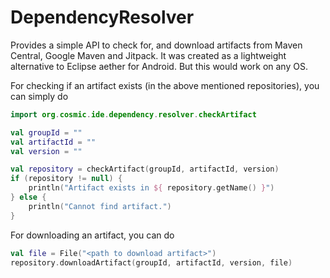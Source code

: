 # DependencyResolver

Provides a simple API to check for, and download artifacts from Maven Central, Google Maven and Jitpack.
It was created as a lightweight alternative to Eclipse aether for Android. But this would work on any OS.

For checking if an artifact exists (in the above mentioned repositories), you can simply do
```kt
import org.cosmic.ide.dependency.resolver.checkArtifact

val groupId = ""
val artifactId = ""
val version = ""

val repository = checkArtifact(groupId, artifactId, version)
if (repository != null) {
    println("Artifact exists in ${ repository.getName() }")
} else {
    println("Cannot find artifact.")
}
```

For downloading an artifact, you can do
```kt
val file = File("<path to download artifact>")
repository.downloadArtifact(groupId, artifactId, version, file)
```
